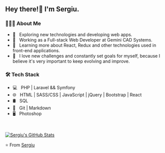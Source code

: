 <h2> Hey there!👋 I'm Sergiu.</h2>

<h3> 👨🏻‍💻 About Me </h3>

- 🤔 &nbsp; Exploring new technologies and developing web apps.
- 💼 &nbsp; Working as a Full-stack Web Developer at Gemini CAD Systems.
- 🌱 &nbsp; Learning more about React, Redux and other technologies used in front-end applications.
- 💪 &nbsp; I love new challenges and constantly set goals for myself, because I believe it's very important to keep evolving and improve.

<h3>🛠 Tech Stack</h3>

- 💻 &nbsp; PHP | Laravel && Symfony
- 🌐 &nbsp; HTML | SASS/CSS | JavaScript | jQuery | Bootstrap | React
- 🛢 &nbsp; SQL
- 🔧 &nbsp; Git | Markdown
- 🖥 &nbsp; Photoshop

<br/>

[![Sergiu's GitHub Stats](https://github-readme-stats.vercel.app/api?username=5ergiu&show_icons=true)](https://github.com/Bucegos)

⭐️ From [Sergiu](https://github.com/5ergiu)
